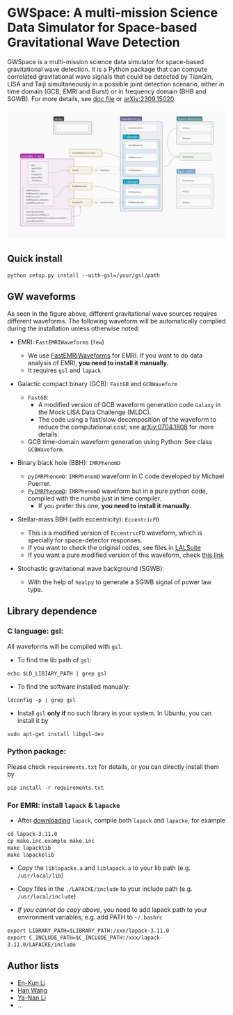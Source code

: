 # GWSpace: A multi-mission Science Data Simulator for Space-based Gravitational Wave Detection

GWSpace is a multi-mission science data simulator for space-based gravitational wave detection. It is a Python package that can compute correlated gravitational wave signals that could be detected by TianQin, LISA and Taiji simultaneously in a possible joint detection scenario, either in time domain (GCB, EMRI and Burst) or in frequency domain (BHB and SGWB). For more details, see [doc file](./docs/GWSpace.pdf) or [arXiv:2309.15020](https://arxiv.org/abs/2309.15020).

![gwspace-structure](./docs/gwspace-structure.png?raw=true "gwspace-structure")


## Quick install

```shell
python setup.py install --with-gsl=/your/gsl/path
```


## GW waveforms

As seen in the figure above, different gravitational wave sources requires different waveforms.
The following waveform will be automatically complied during the installation unless otherwise noted:

- EMRI: `FastEMRIWaveforms` (`few`)

  - We use [FastEMRIWaveforms](https://github.com/BlackHolePerturbationToolkit/FastEMRIWaveforms) for EMRI. If you want to do data analysis of EMRI, **you need to install it manually.**
  - It requires `gsl` and `lapack`.

- Galactic compact binary (GCB): `FastGB` and `GCBWaveform`

  - `FastGB`:
    - A modified version of GCB waveform generation code `Galaxy` in the Mock LISA Data Challenge (MLDC).
    - The code using a fast/slow decomposition of the waveform to reduce the computational cost, see [arXiv:0704.1808](https://arxiv.org/abs/0704.1808) for more details.
  - GCB time-domain waveform generation using Python: See class `GCBWaveform`.

- Binary black hole (BBH): `IMRPhenomD`

  - `pyIMRPhenomD`: `IMRPhenomD` waveform in C code developed by Michael Puerrer.
  - [`PyIMRPhenomD`](https://github.com/XGI-MSU/PyIMRPhenomD): `IMRPhenomD` waveform but in a pure python code, compiled with the numba just in time compiler.
    - If you prefer this one, **you need to install it manually.**

- Stellar-mass BBH (with eccentricity): `EccentricFD`

  - This is a modified version of `EccentricFD` waveform, which is specially for space-detector responses.
  - If you want to check the original codes, see files in [LALSuite](https://github.com/lscsoft/lalsuite/tree/master/lalsimulation/lib)
  - If you want a pure modified version of this waveform, check [this link](https://github.com/HumphreyWang/pyEccentricFD)

- Stochastic gravitational wave background (SGWB):

  - With the help of `healpy` to generate a SGWB signal of power law type.


## Library dependence

### C language: gsl:

All waveforms will be compiled with `gsl`.

- To find the lib path of `gsl`:
```shell
echo $LD_LIBIARY_PATH | grep gsl
```

- To find the software installed manually:
```shell
ldconfig -p | grep gsl
```

- Install `gsl` **only if** no such library in your system. In Ubuntu, you can install it by
```shell
sudo apt-get install libgsl-dev
```

### Python package:

Please check `requirements.txt` for details, or you can directly install them by
```shell
pip install -r requirements.txt
```

### For EMRI: install `lapack` & `lapacke`

- After [downloading](https://www.netlib.org/lapack/) `lapack`, compile both `lapack` and `lapacke`, for example
```shell
cd lapack-3.11.0
cp make.inc.example make.inc
make lapacklib
make lapackelib
```

- Copy the `liblapacke.a` and `liblapack.a` to your lib path (e.g. `/usr/local/lib`)
- Copy files in the `./LAPACKE/include` to your include path (e.g. `/usr/local/include`)

- *If you cannot do copy above*, you need to add lapack path to your environment variables, e.g. add PATH to `~/.bashrc`
```shell
export LIBRARY_PATH=$LIBRARY_PATH:/xxx/lapack-3.11.0
export C_INCLUDE_PATH=$C_INCLUDE_PATH:/xxx/lapack-3.11.0/LAPACKE/include
```

## Author lists

- [En-Kun Li](https://github.com/ekli-sysu)
- [Han Wang](https://github.com/HumphreyWang)
- [Ya-Nan Li](https://github.com/liyn55)
- ...
